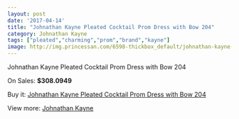 ```yaml
---
layout: post
date: '2017-04-14'
title: "Johnathan Kayne Pleated Cocktail Prom Dress with Bow 204"
category: Johnathan Kayne
tags: ["pleated","charming","prom","brand","kayne"]
image: http://img.princessan.com/6598-thickbox_default/johnathan-kayne-pleated-cocktail-prom-dress-with-bow-204.jpg
---
```

Johnathan Kayne Pleated Cocktail Prom Dress with Bow 204

On Sales: **$308.0949**
<a href="https://www.princessan.com/en/johnathan-kayne/3014-johnathan-kayne-pleated-cocktail-prom-dress-with-bow-204.html"><amp-img layout="responsive" width="600" height="600" src="//img.princessan.com/6598-thickbox_default/johnathan-kayne-pleated-cocktail-prom-dress-with-bow-204.jpg" alt="Johnathan Kayne Pleated Cocktail Prom Dress with Bow 204 0" /></a>
<a href="https://www.princessan.com/en/johnathan-kayne/3014-johnathan-kayne-pleated-cocktail-prom-dress-with-bow-204.html"><amp-img layout="responsive" width="600" height="600" src="//img.princessan.com/6601-thickbox_default/johnathan-kayne-pleated-cocktail-prom-dress-with-bow-204.jpg" alt="Johnathan Kayne Pleated Cocktail Prom Dress with Bow 204 1" /></a>
<a href="https://www.princessan.com/en/johnathan-kayne/3014-johnathan-kayne-pleated-cocktail-prom-dress-with-bow-204.html"><amp-img layout="responsive" width="600" height="600" src="//img.princessan.com/6600-thickbox_default/johnathan-kayne-pleated-cocktail-prom-dress-with-bow-204.jpg" alt="Johnathan Kayne Pleated Cocktail Prom Dress with Bow 204 2" /></a>
<a href="https://www.princessan.com/en/johnathan-kayne/3014-johnathan-kayne-pleated-cocktail-prom-dress-with-bow-204.html"><amp-img layout="responsive" width="600" height="600" src="//img.princessan.com/6599-thickbox_default/johnathan-kayne-pleated-cocktail-prom-dress-with-bow-204.jpg" alt="Johnathan Kayne Pleated Cocktail Prom Dress with Bow 204 3" /></a>

Buy it: [Johnathan Kayne Pleated Cocktail Prom Dress with Bow 204](https://www.princessan.com/en/johnathan-kayne/3014-johnathan-kayne-pleated-cocktail-prom-dress-with-bow-204.html "Johnathan Kayne Pleated Cocktail Prom Dress with Bow 204")

View more: [Johnathan Kayne](https://www.princessan.com/en/25-johnathan-kayne "Johnathan Kayne")